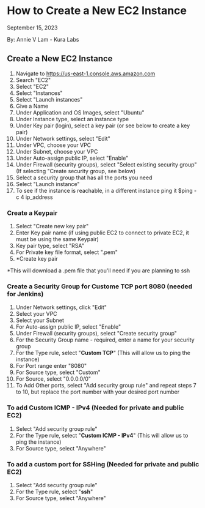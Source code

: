 # How to Create a New EC2 Instance

September 15, 2023

By:  Annie V Lam - Kura Labs

## Create a New EC2 Instance
1.  Navigate to https://us-east-1.console.aws.amazon.com
2.  Search "EC2"
3.  Select "EC2"
4.  Select "Instances"
5.  Select "Launch instances"
6.  Give a Name
7.  Under Application and OS Images, select "Ubuntu"
8.  Under Instance type, select an instance type
9.  Under Key pair (login), select a key pair (or see below to create a key pair)
10. Under Network settings, select "Edit"
11. Under VPC, choose your VPC
12. Under Subnet, choose your VPC
13. Under Auto-assign public IP, select "Enable"
14. Under Firewall (security groups), select "Select existing security group" (If selecting "Create security group, see below)
15. Select a security group that has all the ports you need
16. Select "Launch instance"
17. To see if the instance is reachable, in a different instance ping it $ping -c 4 ip_address 

### Create a Keypair
1.  Select "Create new key pair"
2.  Enter Key pair name  (if using public EC2 to connect to private EC2, it must be using the same Keypair)
3.  Key pair type, select "RSA"
4.  For Private key file format, select ".pem"
5.  *Create key pair 
   
*This will download a .pem file that you'll need if you are planning to ssh

### Create a Security Group for Custome TCP port 8080 (needed for Jenkins)  

1.   Under Network settings, click "Edit"
2.   Select your VPC
3.   Select your Subnet
4.   For Auto-assign public IP, select "Enable"
5.   Under Firewall (security groups), select "Create security group"
6.   For the Security Group name - required, enter a name for your security group
7.   For the Type rule, select "**Custom TCP**" (This will allow us to ping the instance)
8.   For Port range enter "8080"
9.   For Source type, select "Custom"
10.  For Source, select "0.0.0.0/0"
11.  To Add Other ports, select "Add security group rule" and repeat steps 7 to 10, but replace the port number with your desired port number
 
### To add Custom ICMP - IPv4 (Needed for private and public EC2)
1.  Select "Add security group rule"
2.   For the Type rule, select "**Custom ICMP - IPv4**" (This will allow us to ping the instance)
3.   For Source type, select "Anywhere"

### To add a custom port for SSHing (Needed for private and public EC2)
1.  Select "Add security group rule"
2.  For the Type rule, select "**ssh**"
3.  For Source type, select "Anywhere"

   

